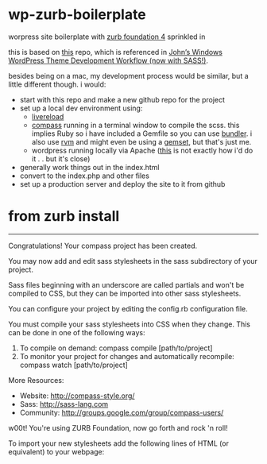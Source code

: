 wp-zurb-boilerplate
===================

worpress site boilerplate with [zurb foundation 4](http://foundation.zurb.com/) sprinkled in

this is based on [this](https://github.com/inverse-paradox/boilerplate) repo, which is referenced in [John’s Windows WordPress Theme Development Workflow (now with SASS!)](http://www.inverseparadox.com/2013/05/johns-windows-wordpress-theme-development-workflow-now-with-sass/).

besides being on a mac, my development process would be similar, but a little different though. i would:

* start with this repo and make a new github repo for the project
* set up a local dev environment using:
  * [livereload](http://livereload.com/)
  * [compass](http://compass-style.org/) running in a terminal window to compile the scss. this implies Ruby so i have included a Gemfile so you can use [bundler](http://gembundler.com/). i also use [rvm](http://rvm.io/) and might even be using a [gemset](http://rvm.io/gemsets), but that's just me.
  * wordpress running locally via Apache ([this](http://rzen.net/development/local-develoment-in-osx/) is not exactly how i'd do it . . but it's close)
* generally work things out in the index.html
* convert to the index.php and other files
* set up a production server and deploy the site to it from github

from zurb install
====

*********************************************************************
Congratulations! Your compass project has been created.

You may now add and edit sass stylesheets in the sass subdirectory of your project.

Sass files beginning with an underscore are called partials and won't be
compiled to CSS, but they can be imported into other sass stylesheets.

You can configure your project by editing the config.rb configuration file.

You must compile your sass stylesheets into CSS when they change.
This can be done in one of the following ways:
  1. To compile on demand:
     compass compile [path/to/project]
  2. To monitor your project for changes and automatically recompile:
     compass watch [path/to/project]

More Resources:
  * Website: http://compass-style.org/
  * Sass: http://sass-lang.com
  * Community: http://groups.google.com/group/compass-users/



w00t! You're using ZURB Foundation, now go forth and rock 'n roll!


To import your new stylesheets add the following lines of HTML (or equivalent) to your webpage:
<head>
  <link href="/stylesheets/_normalize.css" rel="stylesheet" type="text/css" />
  <link href="/stylesheets/app.css" media="screen, projector, print" rel="stylesheet" type="text/css" />
<head>


